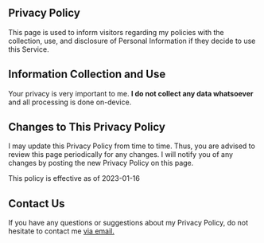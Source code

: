 ## Privacy Policy

This page is used to inform visitors regarding my policies with the collection, use, and disclosure of Personal Information if they decide to use this Service.


## Information Collection and Use

Your privacy is very important to me. **I do not collect any data whatsoever** and all processing is done on-device.


## Changes to This Privacy Policy

I may update this Privacy Policy from time to time. Thus, you are advised to review this page periodically for any changes. I will notify you of any changes by posting the new Privacy Policy on this page.

This policy is effective as of 2023-01-16


## Contact Us

If you have any questions or suggestions about my Privacy Policy, do not hesitate to contact me <a href="mailto:nextcalc.feedback@gmail@@@com?subject=next.calc support website"
   onmouseover="this.href=this.href.replace('@@@','.')">
   via email.
</a>
